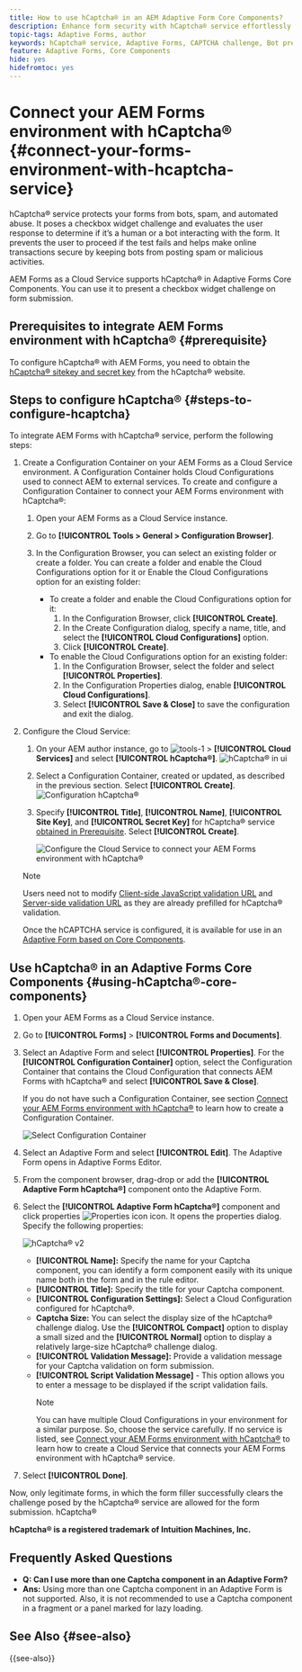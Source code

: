 ```yaml
---
title: How to use hCaptcha® in an AEM Adaptive Form Core Components?
description: Enhance form security with hCaptcha® service effortlessly. Step-by-step guide inside!
topic-tags: Adaptive Forms, author
keywords: hCaptcha® service, Adaptive Forms, CAPTCHA challenge, Bot prevention, Core Components, Form submission security, Form spam prevention
feature: Adaptive Forms, Core Components
hide: yes
hidefromtoc: yes
---
```

# Connect your AEM Forms environment with hCaptcha® {#connect-your-forms-environment-with-hcaptcha-service}

hCaptcha® service protects your forms from bots, spam, and automated abuse. It poses a checkbox widget challenge and evaluates the user response to determine if it’s a human or a bot interacting with the form. It prevents the user to proceed if the test fails and helps make online transactions secure by keeping bots from posting spam or malicious activities.

AEM Forms as a Cloud Service supports hCaptcha® in Adaptive Forms Core Components. You can use it to present a checkbox widget challenge on form submission.

<!-- ![hCaptcha®](assets/hCaptcha®-challenge.png)-->


## Prerequisites to integrate AEM Forms environment with hCaptcha® {#prerequisite}

To configure hCaptcha® with AEM Forms, you need to obtain the [hCaptcha® sitekey and secret key](https://docs.hcaptcha.com/switch/#get-your-hcaptcha-sitekey-and-secret-key) from the hCaptcha® website.

## Steps to configure hCaptcha® {#steps-to-configure-hcaptcha}

To integrate AEM Forms with hCaptcha® service, perform the following steps:

1. Create a Configuration Container on your AEM Forms as a Cloud Service environment. A Configuration Container holds Cloud Configurations used to connect AEM to external services. To create and configure a Configuration Container to connect your AEM Forms environment with hCaptcha®:
    1. Open your AEM Forms as a Cloud Service instance. 
    1. Go to **[!UICONTROL Tools > General > Configuration Browser]**.  
    1. In the Configuration Browser, you can select an existing folder or create a folder. You can create a folder and enable the Cloud Configurations option for it or Enable the Cloud Configurations option for an existing folder:

        * To create a folder and enable the Cloud Configurations option for it: 
            1. In the Configuration Browser, click **[!UICONTROL Create]**. 
            1. In the Create Configuration dialog, specify a name, title, and select the **[!UICONTROL Cloud Configurations]** option. 
            1. Click **[!UICONTROL Create]**.
        * To enable the Cloud Configurations option for an existing folder:
            1. In the Configuration Browser, select the folder and select **[!UICONTROL Properties]**.
            1. In the Configuration Properties dialog, enable **[!UICONTROL Cloud Configurations]**.
            1. Select **[!UICONTROL Save & Close]** to save the configuration and exit the dialog.

1. Configure the Cloud Service: 
    1. On your AEM author instance, go to ![tools-1](assets/tools-1.png) &gt; **[!UICONTROL Cloud Services]** and select **[!UICONTROL hCaptcha®]**.
        ![hCaptcha® in ui](assets/hcaptcha-in-ui.png)
    1. Select a Configuration Container, created or updated, as described in the previous section. Select **[!UICONTROL Create]**.
        ![Configuration hCaptcha®](assets/config-hcaptcha.png)
    1. Specify **[!UICONTROL Title]**, **[!UICONTROL Name]**, **[!UICONTROL Site Key]**, and **[!UICONTROL Secret Key]** for hCaptcha® service [obtained in Prerequisite](#prerequisite). Select **[!UICONTROL Create]**.

        ![Configure the Cloud Service to connect your AEM Forms environment with hCaptcha®](assets/create-hcaptcha-config.png)

    >[!NOTE]
    > Users need not to modify [Client-side JavaScript validation URL](https://docs.hcaptcha.com/#add-the-hcaptcha-widget-to-your-webpage) and [Server-side validation URL](https://docs.hcaptcha.com/#verify-the-user-response-server-side) as they are already prefilled for hCaptcha® validation.

   Once the hCAPTCHA service is configured, it is available for use in an [Adaptive Form based on Core Components](https://experienceleague.adobe.com/en/docs/experience-manager-core-components/using/adaptive-forms/introduction).

## Use hCaptcha® in an Adaptive Forms Core Components {#using-hCaptcha®-core-components}

1. Open your AEM Forms as a Cloud Service instance. 
1. Go to **[!UICONTROL Forms]** > **[!UICONTROL Forms and Documents]**.
1. Select an Adaptive Form and select **[!UICONTROL Properties]**. For the **[!UICONTROL Configuration Container]** option, select the Configuration Container that contains the Cloud Configuration that connects AEM Forms with hCaptcha® and select **[!UICONTROL Save & Close]**.

    If you do not have such a Configuration Container, see section [Connect your AEM Forms environment with hCaptcha®](#connect-your-forms-environment-with-hcaptcha-service) to learn how to create a Configuration Container.

    ![Select Configuration Container](/help/forms/assets/captcha-properties.png)

1. Select an Adaptive Form and select **[!UICONTROL Edit]**. The Adaptive Form opens in Adaptive Forms Editor. 
1. From the component browser, drag-drop or add the **[!UICONTROL Adaptive Form hCaptcha®]** component onto the Adaptive Form.
1. Select the **[!UICONTROL Adaptive Form hCaptcha®]** component and click properties ![Properties icon](assets/configure-icon.svg) icon. It opens the properties dialog. Specify the following properties:

    ![hCaptcha® v2](assets/config-hcaptcha-v2.png)

    * **[!UICONTROL Name]:** Specify the name for your Captcha component, you can identify a form component easily with its unique name both in the form and in the rule editor.
    * **[!UICONTROL Title]:** Specify the title for your Captcha component.
    * **[!UICONTROL Configuration Settings]:** Select a Cloud Configuration configured for hCaptcha®.
    * **Captcha Size:** You can select the display size of the hCaptcha® challenge dialog. Use the **[!UICONTROL Compact]** option to display a small sized and the **[!UICONTROL Normal]** option to display a relatively large-size hCaptcha® challenge dialog.<!-- or **[!UICONTROL Invisible]** to validate hCaptcha® without explicitly rendering the checkbox widget on the user interface. -->
    * **[!UICONTROL Validation Message]:** Provide a validation message for your Captcha validation on form submission.
    * **[!UICONTROL Script Validation Message]** - This option allows you to enter a message to be displayed if the script validation fails.
        >[!NOTE]
        >You can have multiple Cloud Configurations in your environment for a similar purpose. So, choose the service carefully. If no service is listed, see [Connect your AEM Forms environment with hCaptcha®](#connect-your-forms-environment-with-hcaptcha-service) to learn how to create a Cloud Service that connects your AEM Forms environment with hCaptcha® service.
    <!--* **Error Message:** Provide the error message to display to the user when the Captcha submission fails.-->

1. Select **[!UICONTROL Done]**.


Now, only legitimate forms, in which the form filler successfully clears the challenge posed by the hCaptcha® service are allowed for the form submission. hCaptcha®

**hCaptcha® is a registered trademark of Intuition Machines, Inc.**


## Frequently Asked Questions

* **Q: Can I use more than one Captcha component in an Adaptive Form?**
* **Ans:** Using more than one Captcha component in an Adaptive Form is not supported. Also, it is not recommended to use a Captcha component in a fragment or a panel marked for lazy loading.

## See Also {#see-also}

{{see-also}}
